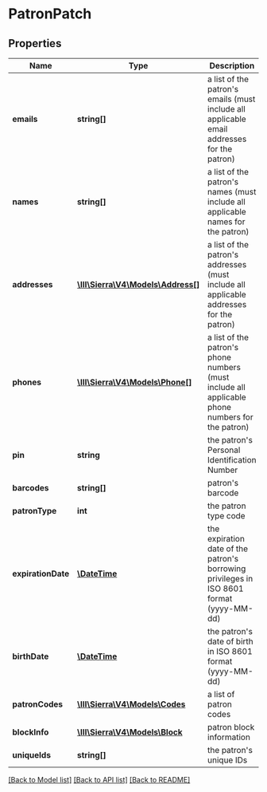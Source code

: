 # PatronPatch

## Properties
Name | Type | Description | Notes
------------ | ------------- | ------------- | -------------
**emails** | **string[]** | a list of the patron&#39;s emails (must include all applicable email addresses for the patron) | [optional] 
**names** | **string[]** | a list of the patron&#39;s names (must include all applicable names for the patron) | [optional] 
**addresses** | [**\III\Sierra\V4\Models\Address[]**](Address.md) | a list of the patron&#39;s addresses (must include all applicable addresses for the patron) | [optional] 
**phones** | [**\III\Sierra\V4\Models\Phone[]**](Phone.md) | a list of the patron&#39;s phone numbers (must include all applicable phone numbers for the patron) | [optional] 
**pin** | **string** | the patron&#39;s Personal Identification Number | [optional] 
**barcodes** | **string[]** | patron&#39;s barcode | [optional] 
**patronType** | **int** | the patron type code | [optional] 
**expirationDate** | [**\DateTime**](\DateTime.md) | the expiration date of the patron&#39;s borrowing privileges in ISO 8601 format (yyyy-MM-dd) | [optional] 
**birthDate** | [**\DateTime**](\DateTime.md) | the patron&#39;s date of birth in ISO 8601 format (yyyy-MM-dd) | [optional] 
**patronCodes** | [**\III\Sierra\V4\Models\Codes**](Codes.md) | a list of patron codes | [optional] 
**blockInfo** | [**\III\Sierra\V4\Models\Block**](Block.md) | patron block information | [optional] 
**uniqueIds** | **string[]** | the patron&#39;s unique IDs | [optional] 

[[Back to Model list]](../README.md#documentation-for-models) [[Back to API list]](../README.md#documentation-for-api-endpoints) [[Back to README]](../README.md)



